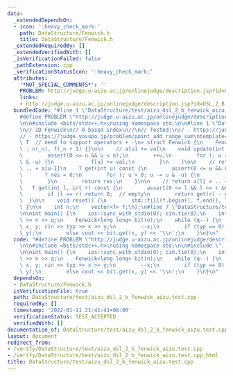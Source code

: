 ```yaml
---
data:
  _extendedDependsOn:
  - icon: ':heavy_check_mark:'
    path: DataStructure/Fenwick.h
    title: DataStructure/Fenwick.h
  _extendedRequiredBy: []
  _extendedVerifiedWith: []
  _isVerificationFailed: false
  _pathExtension: cpp
  _verificationStatusIcon: ':heavy_check_mark:'
  attributes:
    '*NOT_SPECIAL_COMMENTS*': ''
    PROBLEM: http://judge.u-aizu.ac.jp/onlinejudge/description.jsp?id=DSL_2_B
    links:
    - http://judge.u-aizu.ac.jp/onlinejudge/description.jsp?id=DSL_2_B
  bundledCode: "#line 1 \"DataStructure/test/aizu_dsl_2_b_fenwick_aizu.test.cpp\"\n\
    #define PROBLEM \"http://judge.u-aizu.ac.jp/onlinejudge/description.jsp?id=DSL_2_B\"\
    \n\n#include <bits/stdc++.h>\nusing namespace std;\n\n#line 1 \"DataStructure/Fenwick.h\"\
    \n// 1D Fenwick\n// 0 based index\n//\n// Tested:\n// - https://judge.yosupo.jp/problem/static_range_sum\n\
    // - https://judge.yosupo.jp/problem/point_add_range_sum\ntemplate<\n    typename\
    \ T  // need to support operators + -\n> struct Fenwick {\n    Fenwick(int _n)\
    \ : n(_n), f(_n + 1) {}\n\n    // a[u] += val\n    void update(int u, T val) {\n\
    \        assert(0 <= u && u < n);\n        ++u;\n        for (; u <= n; u += u\
    \ & -u) {\n            f[u] += val;\n        }\n    }\n\n    // return a[0] +\
    \ .. + a[u-1]\n    T get(int u) const {\n        assert(0 <= u && u <= n);\n \
    \       T res = 0;\n        for (; u > 0; u -= u & -u) {\n            res += f[u];\n\
    \        }\n        return res;\n    }\n\n    // return a[l] + .. + a[r-1]\n \
    \   T get(int l, int r) const {\n        assert(0 <= l && l <= r && r <= n);\n\
    \        if (l == r) return 0;  // empty\n        return get(r) - get(l);\n  \
    \  }\n\n    void reset() {\n        std::fill(f.begin(), f.end(), T(0));\n   \
    \ }\n\n    int n;\n    vector<T> f;\n};\n#line 7 \"DataStructure/test/aizu_dsl_2_b_fenwick_aizu.test.cpp\"\
    \n\nint main() {\n    ios::sync_with_stdio(0); cin.tie(0);\n    int n, q; cin\
    \ >> n >> q;\n    Fenwick<long long> bit(n);\n    while (q--) {\n        int typ,\
    \ x, y; cin >> typ >> x >> y;\n        --x;\n        if (typ == 0) bit.update(x,\
    \ y);\n        else cout << bit.get(x, y) << '\\n';\n    }\n}\n"
  code: "#define PROBLEM \"http://judge.u-aizu.ac.jp/onlinejudge/description.jsp?id=DSL_2_B\"\
    \n\n#include <bits/stdc++.h>\nusing namespace std;\n\n#include \"../Fenwick.h\"\
    \n\nint main() {\n    ios::sync_with_stdio(0); cin.tie(0);\n    int n, q; cin\
    \ >> n >> q;\n    Fenwick<long long> bit(n);\n    while (q--) {\n        int typ,\
    \ x, y; cin >> typ >> x >> y;\n        --x;\n        if (typ == 0) bit.update(x,\
    \ y);\n        else cout << bit.get(x, y) << '\\n';\n    }\n}\n"
  dependsOn:
  - DataStructure/Fenwick.h
  isVerificationFile: true
  path: DataStructure/test/aizu_dsl_2_b_fenwick_aizu.test.cpp
  requiredBy: []
  timestamp: '2022-01-11 21:41:41+08:00'
  verificationStatus: TEST_ACCEPTED
  verifiedWith: []
documentation_of: DataStructure/test/aizu_dsl_2_b_fenwick_aizu.test.cpp
layout: document
redirect_from:
- /verify/DataStructure/test/aizu_dsl_2_b_fenwick_aizu.test.cpp
- /verify/DataStructure/test/aizu_dsl_2_b_fenwick_aizu.test.cpp.html
title: DataStructure/test/aizu_dsl_2_b_fenwick_aizu.test.cpp
---
```

